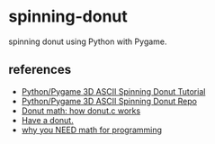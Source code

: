 # spinning-donut

<!-- Badges for Python, Pygame, ASCII Art, Donut, Spinning donut -->

spinning donut using Python with Pygame.

## references
- [Python/Pygame 3D ASCII Spinning Donut Tutorial](https://www.youtube.com/watch?v=zn4Yvxww58g)
- [Python/Pygame 3D ASCII Spinning Donut Repo](https://github.com/codegiovanni/Donut)
- [Donut math: how donut.c works](https://www.a1k0n.net/2011/07/20/donut-math.html)
- [Have a donut.](https://www.a1k0n.net/2006/09/15/obfuscated-c-donut.html)
- [why you NEED math for programming](https://www.youtube.com/watch?v=sW9npZVpiMI)
